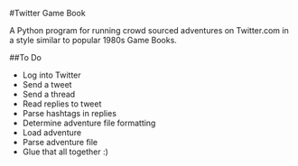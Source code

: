 #Twitter Game Book

A Python program for running crowd sourced adventures on Twitter.com in a
 style similar to popular 1980s Game Books.
 
 ##To Do
 * Log into Twitter
 * Send a tweet
 * Send a thread
 * Read replies to tweet
 * Parse hashtags in replies
 * Determine adventure file formatting
 * Load adventure
 * Parse adventure file
 * Glue that all together :)